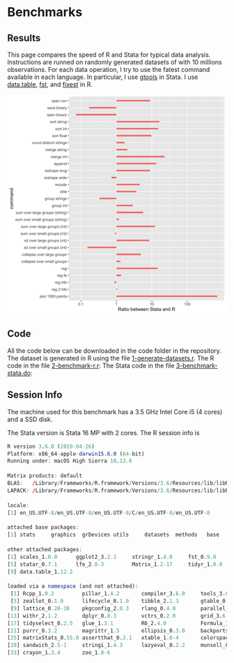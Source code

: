 # Benchmarks

## Results
This page compares the speed of R and Stata for typical data analysis. Instructions are runned on randomly generated datasets of with 10 millions observations. For each data operation, I try to use the fatest command available in each language. In particular, I use [gtools](https://github.com/mcaceresb/stata-gtools) in Stata. I use [data.table](https://github.com/Rdatatable/data.table), [fst](https://github.com/fstpackage/fst), and [fixest](https://github.com/fstpackage/fixe) in R.


<img class = "img-responsive"  src="/output/1e7.png" />


## Code

All the code below can be downloaded in the code folder in the repository.
The dataset is generated in R using the file [1-generate-datasets.r](code/1-generate-datasets.r).
The R code in the file [2-benchmark-r.r](code/2-benchmark-r.r):
The Stata code in the file [3-benchmark-stata.do](code/3-benchmark-stata.do):


## Session Info 

The machine used for this benchmark has a 3.5 GHz Intel Core i5 (4 cores) and a SSD disk.

The Stata version is Stata 16 MP with 2 cores.  The R session info is 

````R
R version 3.6.0 (2019-04-26)
Platform: x86_64-apple-darwin15.6.0 (64-bit)
Running under: macOS High Sierra 10.13.6

Matrix products: default
BLAS:   /Library/Frameworks/R.framework/Versions/3.6/Resources/lib/libRblas.0.dylib
LAPACK: /Library/Frameworks/R.framework/Versions/3.6/Resources/lib/libRlapack.dylib

locale:
[1] en_US.UTF-8/en_US.UTF-8/en_US.UTF-8/C/en_US.UTF-8/en_US.UTF-8

attached base packages:
[1] stats     graphics  grDevices utils     datasets  methods   base     

other attached packages:
[1] scales_1.0.0      ggplot2_3.2.1     stringr_1.4.0     fst_0.9.0        
[5] statar_0.7.1      lfe_2.8-3         Matrix_1.2-17     tidyr_1.0.0      
[9] data.table_1.12.2

loaded via a namespace (and not attached):
 [1] Rcpp_1.0.2         pillar_1.4.2       compiler_3.6.0     tools_3.6.0       
 [5] zeallot_0.1.0      lifecycle_0.1.0    tibble_2.1.3       gtable_0.3.0      
 [9] lattice_0.20-38    pkgconfig_2.0.3    rlang_0.4.0        parallel_3.6.0    
[13] withr_2.1.2        dplyr_0.8.3        vctrs_0.2.0        grid_3.6.0        
[17] tidyselect_0.2.5   glue_1.3.1         R6_2.4.0           Formula_1.2-3     
[21] purrr_0.3.2        magrittr_1.5       ellipsis_0.3.0     backports_1.1.4   
[25] matrixStats_0.55.0 assertthat_0.2.1   xtable_1.8-4       colorspace_1.4-1  
[29] sandwich_2.5-1     stringi_1.4.3      lazyeval_0.2.2     munsell_0.5.0     
[33] crayon_1.3.4       zoo_1.8-6    
````
